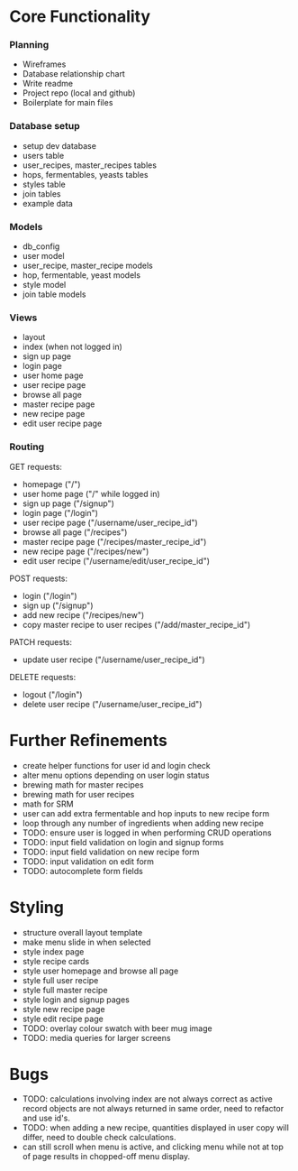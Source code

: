 # Core Functionality

### Planning
* Wireframes
* Database relationship chart
* Write readme
* Project repo (local and github)
* Boilerplate for main files

### Database setup
* setup dev database
* users table
* user_recipes, master_recipes tables
* hops, fermentables, yeasts tables
* styles table
* join tables
* example data

### Models
* db_config
* user model
* user_recipe, master_recipe models
* hop, fermentable, yeast models
* style model
* join table models

### Views
* layout
* index (when not logged in)
* sign up page
* login page
* user home page
* user recipe page
* browse all page
* master recipe page
* new recipe page
* edit user recipe page

### Routing
GET requests:
* homepage ("/")
* user home page ("/" while logged in)
* sign up page ("/signup")
* login page ("/login")
* user recipe page ("/username/user_recipe_id")
* browse all page ("/recipes")
* master recipe page ("/recipes/master_recipe_id")
* new recipe page ("/recipes/new")
* edit user recipe ("/username/edit/user_recipe_id")

POST requests:
* login ("/login")
* sign up ("/signup")
* add new recipe ("/recipes/new")
* copy master recipe to user recipes ("/add/master_recipe_id")

PATCH requests:
* update user recipe ("/username/user_recipe_id")

DELETE requests:
* logout ("/login")
* delete user recipe ("/username/user_recipe_id")

# Further Refinements
* create helper functions for user id and login check
* alter menu options depending on user login status
* brewing math for master recipes
* brewing math for user recipes
* math for SRM
* user can add extra fermentable and hop inputs to new recipe form
* loop through any number of ingredients when adding new recipe
* TODO: ensure user is logged in when performing CRUD operations
* TODO: input field validation on login and signup forms
* TODO: input field validation on new recipe form
* TODO: input validation on edit form
* TODO: autocomplete form fields

# Styling
* structure overall layout template
* make menu slide in when selected
* style index page
* style recipe cards
* style user homepage and browse all page
* style full user recipe
* style full master recipe
* style login and signup pages
* style new recipe page
* style edit recipe page
* TODO: overlay colour swatch with beer mug image
* TODO: media queries for larger screens

# Bugs
* TODO: calculations involving index are not always correct as active record objects are not always returned in same order, need to refactor and use id's.
* TODO: when adding a new recipe, quantities displayed in user copy will differ, need to double check calculations.
* can still scroll when menu is active, and clicking menu while not at top of page results in chopped-off menu display.
